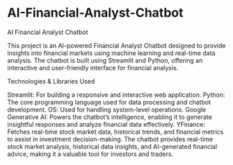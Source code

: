 # AI-Financial-Analyst-Chatbot

AI Financial Analyst Chatbot

This project is an AI-powered Financial Analyst Chatbot designed to provide insights into financial markets using machine learning and real-time data analysis. The chatbot is built using Streamlit and Python, offering an interactive and user-friendly interface for financial analysis.

Technologies & Libraries Used

Streamlit: For building a responsive and interactive web application.
Python: The core programming language used for data processing and chatbot development.
OS: Used for handling system-level operations.
Google Generative AI: Powers the chatbot’s intelligence, enabling it to generate insightful responses and analyze financial data effectively.
YFinance: Fetches real-time stock market data, historical trends, and financial metrics to assist in investment decision-making.
The chatbot provides real-time stock market analysis, historical data insights, and AI-generated financial advice, making it a valuable tool for investors and traders. 
